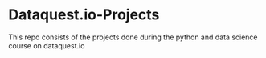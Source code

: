 # Dataquest.io-Projects
This repo consists of the projects done during the python and data science course on dataquest.io
